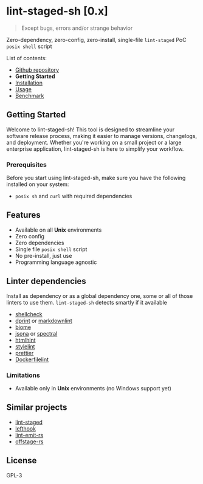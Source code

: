 # lint-staged-sh \[0.x\]

> Except bugs, errors and/or strange behavior

Zero-dependency, zero-config, zero-install, single-file `lint-staged` PoC `posix shell` script

List of contents:

- [Github repository](https://github.com/dalisoft/lint-staged-sh)
- **Getting Started**
- [Installation](./INSTALLATION.md)
- [Usage](./USAGE.md)
- [Benchmark](./BENCHMARK.md)

## Getting Started

Welcome to lint-staged-sh! This tool is designed to streamline your software release process, making it easier to manage versions, changelogs, and deployment. Whether you're working on a small project or a large enterprise application, lint-staged-sh is here to simplify your workflow.

### Prerequisites

Before you start using lint-staged-sh, make sure you have the following installed on your system:

- `posix sh` and `curl` with required dependencies

## Features

- Available on all **Unix** environments
- Zero config
- Zero dependencies
- Single file `posix shell` script
- No pre-install, just use
- Programming language agnostic

## Linter dependencies

Install as dependency or as a global dependency one, some or all of those linters to use them. `lint-staged-sh` detects smartly if it available

- [shellcheck](https://github.com/koalaman/shellcheck)
- [dprint](https://github.com/dprint/dprint) or [markdownlint](https://github.com/DavidAnson/markdownlint)
- [biome](https://github.com/biomejs/biome)
- [jsona](https://github.com/jsona/jsona) or [spectral](https://github.com/stoplightio/spectral)
- [htmlhint](https://github.com/htmlhint/HTMLHint)
- [stylelint](https://github.com/stylelint/stylelint)
- [prettier](https://github.com/prettier/prettier)
- [Dockerfilelint](https://github.com/replicatedhq/dockerfilelint)

### Limitations

- Available only in **Unix** environments (no Windows support yet)

## Similar projects

- [lint-staged](https://github.com/lint-staged/lint-staged)
- [lefthook](https://github.com/evilmartians/lefthook)
- [lint-emit-rs](https://crates.io/crates/lint-emit)
- [offstage-rs](https://crates.io/crates/offstage)

## License

GPL-3
